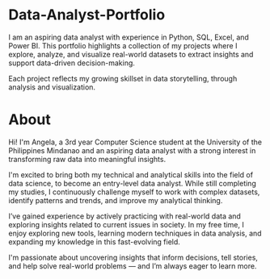 # Data-Analyst-Portfolio
I am an aspiring data analyst with experience in Python, SQL, Excel, and Power BI. This portfolio highlights a collection of my projects where I explore, analyze, and visualize real-world datasets to extract insights and support data-driven decision-making.

Each project reflects my growing skillset in data storytelling, through analysis and visualization.
#
# About
Hi! I'm Angela, a 3rd year Computer Science student at the University of the Philippines Mindanao and an aspiring data analyst with a strong interest in transforming raw data into meaningful insights.

I'm excited to bring both my technical and analytical skills into the field of data science, to become an entry-level data analyst. While still completing my studies, I continuously challenge myself to work with complex datasets, identify patterns and trends, and improve my analytical thinking.

I’ve gained experience by actively practicing with real-world data and exploring insights related to current issues in society. In my free time, I enjoy exploring new tools, learning modern techniques in data analysis, and expanding my knowledge in this fast-evolving field.

I'm passionate about uncovering insights that inform decisions, tell stories, and help solve real-world problems — and I’m always eager to learn more.
#
